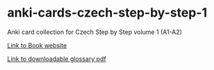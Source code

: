 # anki-cards-czech-step-by-step-1
Anki card collection for Czech Step by Step volume 1 (A1-A2)

[Link to Book website](https://www.czechstepbystep.cz/en/detail-ucebnice/ckzk1)

[Link to downloadable glossary pdf](https://www.czechstepbystep.cz/materialy/cesky-krok-za-krokem-1-materialy#slovnicky)
